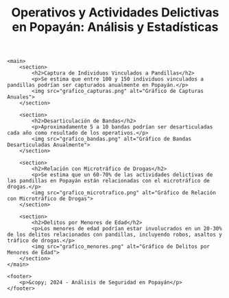 <!DOCTYPE html>
<html lang="es">
<head>
    <meta charset="UTF-8">
    <meta name="viewport" content="width=device-width, initial-scale=1.0">
    <title>Operativos y Actividades Delictivas en Popayán</title>
    <link rel="stylesheet" href="styles.css">
</head>
<body>
    <header>
        <h1>Operativos y Actividades Delictivas en Popayán: Análisis y Estadísticas</h1>
    </header>

    <main>
        <section>
            <h2>Captura de Individuos Vinculados a Pandillas</h2>
            <p>Se estima que entre 100 y 150 individuos vinculados a pandillas podrían ser capturados anualmente en Popayán.</p>
            <img src="grafico_capturas.png" alt="Gráfico de Capturas Anuales">
        </section>

        <section>
            <h2>Desarticulación de Bandas</h2>
            <p>Aproximadamente 5 a 10 bandas podrían ser desarticuladas cada año como resultado de los operativos.</p>
            <img src="grafico_bandas.png" alt="Gráfico de Bandas Desarticuladas Anualmente">
        </section>

        <section>
            <h2>Relación con Microtráfico de Drogas</h2>
            <p>Se estima que un 60-70% de las actividades delictivas de las pandillas en Popayán están relacionadas con el microtráfico de drogas.</p>
            <img src="grafico_microtrafico.png" alt="Gráfico de Relación con Microtráfico de Drogas">
        </section>

        <section>
            <h2>Delitos por Menores de Edad</h2>
            <p>Los menores de edad podrían estar involucrados en un 20-30% de los delitos relacionados con pandillas, incluyendo robos, asaltos y tráfico de drogas.</p>
            <img src="grafico_menores.png" alt="Gráfico de Delitos por Menores de Edad">
        </section>
    </main>

    <footer>
        <p>&copy; 2024 - Análisis de Seguridad en Popayán</p>
    </footer>
</body>
</html>

